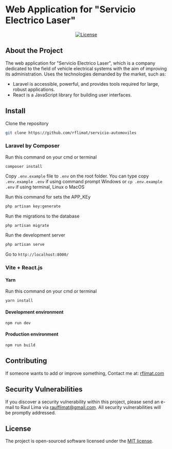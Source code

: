 # Web Application for "Servicio Electrico Laser"

<p align="center">
<a href="https://packagist.org/packages/laravel/framework"><img src="https://img.shields.io/packagist/l/laravel/framework" alt="License"></a>
</p>

## About the Project

The web application for "Servicio Electrico Laser", which is a company dedicated to the field of vehicle electrical systems with the aim of improving its administration. Uses the technologies demanded by the market, such as:

- Laravel is accessible, powerful, and provides tools required for large, robust applications.
- React is a JavaScript library for building user interfaces.

## Install

Clone the repository
```bash 
git clone https://github.com/rflimat/servicio-automoviles
```

### Laravel by Composer
Run this command on your cmd or terminal
```composer
composer install
```

Copy `.env.example` file to `.env` on the root folder. You can type copy `.env.example .env` if using command prompt Windows or `cp .env.example .env` if using terminal, Linux o MacOS

Run this command for sets the APP_KEy
```bash 
php artisan key:generate 
```

Run the migrations to the database
```bash 
php artisan migrate
```

Run the development server
```bash 
php artisan serve
```

Go to `http://localhost:8000/`

### Vite + React.js	
#### Yarn
Run this command on your cmd or terminal
```yarn
yarn install
```

#### Development environment
```npm
npm run dev
```

#### Production environment
```npm
npm run build
```

## Contributing

If someone wants to add or improve something, Contact me at: [rflimat.com](https://rflimat.com)

## Security Vulnerabilities

If you discover a security vulnerability within this project, please send an e-mail to Raul Lima via [raulflimat@gmail.com](mailto:raulflimat@gmail.com). All security vulnerabilities will be promptly addressed.

## License

The project is open-sourced software licensed under the [MIT license](https://opensource.org/licenses/MIT).
